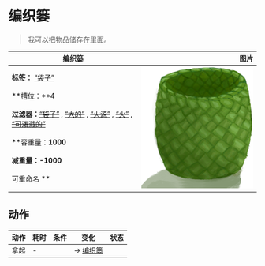 # 编织篓  
> 我可以把物品储存在里面。  
  
  编织篓  |   图片   
 ----  |  ----:   
 **标签：**	[“袋子”](tag_Bag.md)<br><br>**槽位：**4<br><br>**过滤器：**~~[“袋子”](tag_Bag.md)~~ , ~~[“大的”](tag_Large.md)~~ , ~~[“火源”](tag_FireSource.md)~~ , ~~[“火”](tag_Fire.md)~~ , ~~[“可泼溅的”](tag_Spillable.md)~~<br><br>**容重量：**1000<br><br>**减重量：**-1000<br><br>** 可重命名 **  |  ![](Sprite/Basket.png)   
  
## 动作  
动作  |  耗时  |  条件  |  变化  |  状态  
----  |  ----  |  ----  |  ----  |  ----  
拿起<br>  |  -  |    |  → [编织篓](Basket.md)<br>  |    

